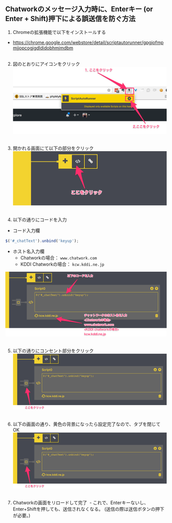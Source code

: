 ## Chatworkのメッセージ入力時に、Enterキー (or Enter + Shift)押下による誤送信を防ぐ方法

1. Chromeの拡張機能で以下をインストールする
  - https://chrome.google.com/webstore/detail/scriptautorunner/gpgjofmpmjjopcogjgdldidobhmjmdbm
<br><br>

2. 図のとおりにアイコンをクリック
![aaaa](image1.png)
<br><br>

3. 開かれる画面にて以下の部分をクリック
![aaaa](image2.png)
<br><br>

4. 以下の通りにコードを入力  
 - コード入力欄  
 ```javascript
 $('#_chatText').unbind('keyup');
 ```

 - ホスト名入力欄  
   - Chatworkの場合： `www.chatwork.com`  
   - KDDI Chatworkの場合： `kcw.kddi.ne.jp`  

![aaaa](image3.png)
<br><br>

5. 以下の通りにコンセント部分をクリック
![aaaa](image4.png)
<br><br>

6. 以下の画面の通り、黄色の背景になったら設定完了なので、タブを閉じてOK
![aaaa](image4.png)
<br><br>

7. Chatworkの画面をリロードして完了
  - これで、Enterキーないし、Enter+Shiftを押しても、送信されなくなる。 (送信の際は送信ボタンの押下が必要。)
